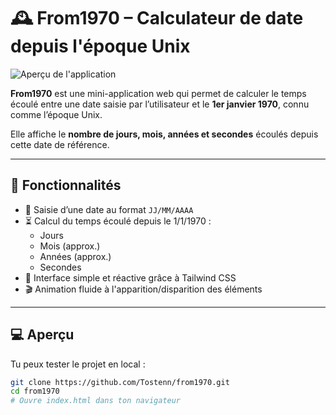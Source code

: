 # 🕰️ From1970 – Calculateur de date depuis l'époque Unix

![Aperçu de l'application](https://cdn.jsdelivr.net/gh/Tostenn/from1970/image/vusiel.jpeg)

**From1970** est une mini-application web qui permet de calculer le temps écoulé entre une date saisie par l’utilisateur et le **1er janvier 1970**, connu comme l’époque Unix.

Elle affiche le **nombre de jours, mois, années et secondes** écoulés depuis cette date de référence.

---

## 🚀 Fonctionnalités

- 📅 Saisie d’une date au format `JJ/MM/AAAA`
- ⏳ Calcul du temps écoulé depuis le 1/1/1970 :
  - Jours
  - Mois (approx.)
  - Années (approx.)
  - Secondes
- 🧾 Interface simple et réactive grâce à Tailwind CSS
- 🎬 Animation fluide à l'apparition/disparition des éléments

---

## 💻 Aperçu

Tu peux tester le projet en local :

```bash
git clone https://github.com/Tostenn/from1970.git
cd from1970
# Ouvre index.html dans ton navigateur
